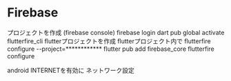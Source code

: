 # Firebase

プロジェクトを作成 (firebase console)
firebase login
dart pub global activate flutterfire_cli
flutterプロジェクトを作成
flutterプロジェクト内で
    flutterfire configure --project=************
    flutter pub add firebase_core
    flutterfire configure


android
INTERNETを有効に
ネットワーク設定
